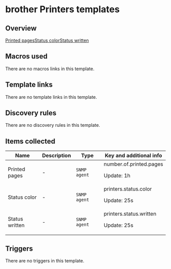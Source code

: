 # brother Printers templates

## Overview

[Printed pages](http://192.168.0.12/zabbix/items.php?form=update&hostid=10436&itemid=37189)[Status color](http://192.168.0.12/zabbix/items.php?form=update&hostid=10436&itemid=37157)[Status written](http://192.168.0.12/zabbix/items.php?form=update&hostid=10436&itemid=37158)

## Macros used

There are no macros links in this template.

## Template links

There are no template links in this template.

## Discovery rules

There are no discovery rules in this template.

## Items collected

|Name|Description|Type|Key and additional info|
|----|-----------|----|----|
|Printed pages|<p>-</p>|`SNMP agent`|number.of.printed.pages<p>Update: 1h</p>|
|Status color|<p>-</p>|`SNMP agent`|printers.status.color<p>Update: 25s</p>|
|Status written|<p>-</p>|`SNMP agent`|printers.status.written<p>Update: 25s</p>|
## Triggers

There are no triggers in this template.

